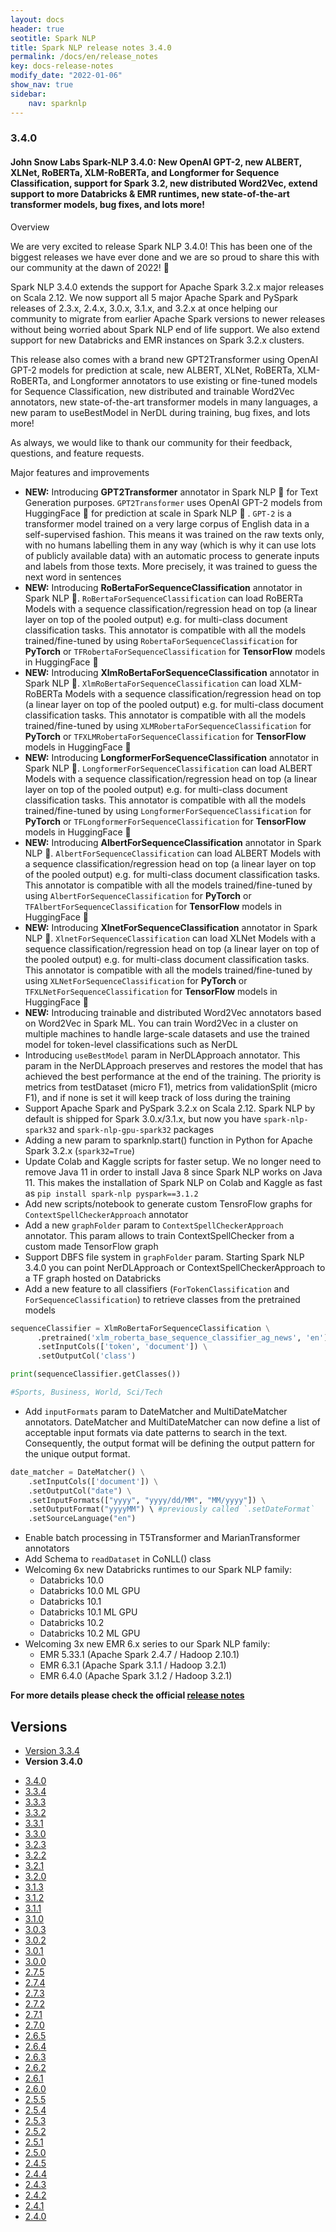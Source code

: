 ```yaml
---
layout: docs
header: true
seotitle: Spark NLP
title: Spark NLP release notes 3.4.0
permalink: /docs/en/release_notes
key: docs-release-notes
modify_date: "2022-01-06"
show_nav: true
sidebar:
    nav: sparknlp
---
```


### 3.4.0

#### John Snow Labs Spark-NLP 3.4.0: New OpenAI GPT-2, new ALBERT, XLNet, RoBERTa, XLM-RoBERTa, and Longformer for Sequence Classification, support for Spark 3.2, new distributed Word2Vec, extend support to more Databricks & EMR runtimes, new state-of-the-art transformer models, bug fixes, and lots more!

Overview

We are very excited to release Spark NLP 3.4.0! This has been one of the biggest releases we have ever done and we are so proud to share this with our community at the dawn of 2022! 🎉

Spark NLP 3.4.0 extends the support for Apache Spark 3.2.x major releases on Scala 2.12. We now support all 5 major Apache Spark and PySpark releases of 2.3.x, 2.4.x, 3.0.x, 3.1.x, and 3.2.x at once helping our community to migrate from earlier Apache Spark versions to newer releases without being worried about Spark NLP end of life support. We also extend support for new Databricks and EMR instances on Spark 3.2.x clusters.

This release also comes with a brand new GPT2Transformer using OpenAI GPT-2 models for prediction at scale,  new ALBERT, XLNet, RoBERTa, XLM-RoBERTa, and Longformer annotators to use existing or fine-tuned models for Sequence Classification, new distributed and trainable Word2Vec annotators, new state-of-the-art transformer models in many languages, a new param to useBestModel in NerDL during training, bug fixes, and lots more!

As always, we would like to thank our community for their feedback, questions, and feature requests.

Major features and improvements

* **NEW:** Introducing **GPT2Transformer** annotator in Spark NLP 🚀  for Text Generation purposes. `GPT2Transformer` uses OpenAI GPT-2 models from HuggingFace 🤗  for prediction at scale in Spark NLP 🚀 . `GPT-2` is a transformer model trained on a very large corpus of English data in a self-supervised fashion. This means it was trained on the raw texts only, with no humans labelling them in any way (which is why it can use lots of publicly available data) with an automatic process to generate inputs and labels from those texts. More precisely, it was trained to guess the next word in sentences
* **NEW:** Introducing **RoBertaForSequenceClassification** annotator in Spark NLP 🚀. `RoBertaForSequenceClassification` can load RoBERTa Models with a sequence classification/regression head on top (a linear layer on top of the pooled output) e.g. for multi-class document classification tasks. This annotator is compatible with all the models trained/fine-tuned by using `RobertaForSequenceClassification` for **PyTorch** or `TFRobertaForSequenceClassification` for **TensorFlow** models in HuggingFace 🤗
* **NEW:** Introducing **XlmRoBertaForSequenceClassification** annotator in Spark NLP 🚀. `XlmRoBertaForSequenceClassification` can load XLM-RoBERTa Models with a sequence classification/regression head on top (a linear layer on top of the pooled output) e.g. for multi-class document classification tasks. This annotator is compatible with all the models trained/fine-tuned by using `XLMRobertaForSequenceClassification` for **PyTorch** or `TFXLMRobertaForSequenceClassification` for **TensorFlow** models in HuggingFace 🤗
* **NEW:** Introducing **LongformerForSequenceClassification** annotator in Spark NLP 🚀. `LongformerForSequenceClassification` can load ALBERT Models with a sequence classification/regression head on top (a linear layer on top of the pooled output) e.g. for multi-class document classification tasks. This annotator is compatible with all the models trained/fine-tuned by using `LongformerForSequenceClassification` for **PyTorch** or `TFLongformerForSequenceClassification` for **TensorFlow** models in HuggingFace 🤗
* **NEW:** Introducing **AlbertForSequenceClassification** annotator in Spark NLP 🚀. `AlbertForSequenceClassification` can load ALBERT Models with a sequence classification/regression head on top (a linear layer on top of the pooled output) e.g. for multi-class document classification tasks. This annotator is compatible with all the models trained/fine-tuned by using `AlbertForSequenceClassification` for **PyTorch** or `TFAlbertForSequenceClassification` for **TensorFlow** models in HuggingFace 🤗
* **NEW:** Introducing **XlnetForSequenceClassification** annotator in Spark NLP 🚀. `XlnetForSequenceClassification` can load XLNet Models with a sequence classification/regression head on top (a linear layer on top of the pooled output) e.g. for multi-class document classification tasks. This annotator is compatible with all the models trained/fine-tuned by using `XLNetForSequenceClassification` for **PyTorch** or `TFXLNetForSequenceClassification` for **TensorFlow** models in HuggingFace 🤗
* **NEW:** Introducing trainable and distributed Word2Vec annotators based on Word2Vec in Spark ML. You can train Word2Vec in a cluster on multiple machines to handle large-scale datasets and use the trained model for token-level classifications such as NerDL
* Introducing `useBestModel` param in NerDLApproach annotator. This param in the NerDLApproach preserves and restores the model that has achieved the best performance at the end of the training. The priority is metrics from testDataset (micro F1), metrics from validationSplit (micro F1), and if none is set it will keep track of loss during the training
* Support Apache Spark and PySpark 3.2.x on Scala 2.12. Spark NLP by default is shipped for Spark 3.0.x/3.1.x, but now you have `spark-nlp-spark32` and `spark-nlp-gpu-spark32` packages
* Adding a new param to sparknlp.start() function in Python for Apache Spark 3.2.x (`spark32=True`)
* Update Colab and Kaggle scripts for faster setup. We no longer need to remove Java 11 in order to install Java 8 since Spark NLP works on Java 11. This makes the installation of Spark NLP on Colab and Kaggle as fast as `pip install spark-nlp pyspark==3.1.2`
* Add new scripts/notebook to generate custom TensroFlow graphs for `ContextSpellCheckerApproach` annotator
* Add a new `graphFolder` param to `ContextSpellCheckerApproach` annotator. This param allows to train ContextSpellChecker from a custom made TensorFlow graph
* Support DBFS file system in `graphFolder` param. Starting Spark NLP 3.4.0 you can point NerDLApproach or ContextSpellCheckerApproach to a TF graph hosted on Databricks
* Add a new feature to all classifiers (`ForTokenClassification` and `ForSequenceClassification`) to retrieve classes from the pretrained models
```python
sequenceClassifier = XlmRoBertaForSequenceClassification \
      .pretrained('xlm_roberta_base_sequence_classifier_ag_news', 'en') \
      .setInputCols(['token', 'document']) \
      .setOutputCol('class')

print(sequenceClassifier.getClasses())

#Sports, Business, World, Sci/Tech
```

* Add `inputFormats` param to DateMatcher and MultiDateMatcher annotators. DateMatcher and MultiDateMatcher can now define a list of acceptable input formats via date patterns to search in the text. Consequently, the output format will be defining the output pattern for the unique output format.

```python
date_matcher = DateMatcher() \
    .setInputCols(['document']) \
    .setOutputCol("date") \
    .setInputFormats(["yyyy", "yyyy/dd/MM", "MM/yyyy"]) \
    .setOutputFormat("yyyyMM") \ #previously called `.setDateFormat`
    .setSourceLanguage("en")

```
* Enable batch processing in T5Transformer and MarianTransformer annotators
* Add Schema to `readDataset` in CoNLL() class
* Welcoming 6x new Databricks runtimes to our Spark NLP family:
  * Databricks 10.0
  * Databricks 10.0 ML GPU
  * Databricks 10.1
  * Databricks 10.1 ML GPU
  * Databricks 10.2
  * Databricks 10.2 ML GPU
* Welcoming 3x new EMR 6.x series to our Spark NLP family:
  * EMR 5.33.1 (Apache Spark 2.4.7 / Hadoop 2.10.1)
  * EMR 6.3.1 (Apache Spark 3.1.1 / Hadoop 3.2.1)
  * EMR 6.4.0 (Apache Spark 3.1.2 / Hadoop 3.2.1)

**For more details please check the official [release notes](https://github.com/JohnSnowLabs/spark-nlp/releases/tag/3.4.0)**

<div class="prev_ver h3-box" markdown="1">

## Versions

</div>

<ul class="pagination">
    <li>
        <a href="spark_nlp_versions/release_notes_3_3_4">Version 3.3.4</a>
    </li>
    <li>
        <strong>Version 3.4.0</strong>
    </li>
</ul>

<ul class="pagination pagination_big">
  <li class="active"><a href="spark_nlp_versions/release_notes_3_4_0">3.4.0</a></li>
  <li><a href="spark_nlp_versions/release_notes_3_3_4">3.3.4</a></li>
  <li><a href="spark_nlp_versions/release_notes_3_3_3">3.3.3</a></li>
  <li><a href="spark_nlp_versions/release_notes_3_3_2">3.3.2</a></li>
  <li><a href="spark_nlp_versions/release_notes_3_3_1">3.3.1</a></li>
  <li><a href="spark_nlp_versions/release_notes_3_3_0">3.3.0</a></li>
  <li><a href="spark_nlp_versions/release_notes_3_2_3">3.2.3</a></li>
  <li><a href="spark_nlp_versions/release_notes_3_2_2">3.2.2</a></li>
  <li><a href="spark_nlp_versions/release_notes_3_2_1">3.2.1</a></li>
  <li><a href="spark_nlp_versions/release_notes_3_2_0">3.2.0</a></li>
  <li><a href="spark_nlp_versions/release_notes_3_1_3">3.1.3</a></li>
  <li><a href="spark_nlp_versions/release_notes_3_1_2">3.1.2</a></li>
  <li><a href="spark_nlp_versions/release_notes_3_1_1">3.1.1</a></li>
  <li><a href="spark_nlp_versions/release_notes_3_1_0">3.1.0</a></li>
  <li><a href="spark_nlp_versions/release_notes_3_0_3">3.0.3</a></li>
  <li><a href="spark_nlp_versions/release_notes_3_0_2">3.0.2</a></li>
  <li><a href="spark_nlp_versions/release_notes_3_0_1">3.0.1</a></li>
  <li><a href="spark_nlp_versions/release_notes_3_0_0">3.0.0</a></li>
  <li><a href="spark_nlp_versions/release_notes_2_7_5">2.7.5</a></li>
  <li><a href="spark_nlp_versions/release_notes_2_7_4">2.7.4</a></li>
  <li><a href="spark_nlp_versions/release_notes_2_7_3">2.7.3</a></li>
  <li><a href="spark_nlp_versions/release_notes_2_7_2">2.7.2</a></li>
  <li><a href="spark_nlp_versions/release_notes_2_7_1">2.7.1</a></li>
  <li><a href="spark_nlp_versions/release_notes_2_7_0">2.7.0</a></li>
  <li><a href="spark_nlp_versions/release_notes_2_6_5">2.6.5</a></li>
  <li><a href="spark_nlp_versions/release_notes_2_6_4">2.6.4</a></li>
  <li><a href="spark_nlp_versions/release_notes_2_6_3">2.6.3</a></li>
  <li><a href="spark_nlp_versions/release_notes_2_6_2">2.6.2</a></li>
  <li><a href="spark_nlp_versions/release_notes_2_6_1">2.6.1</a></li>
  <li><a href="spark_nlp_versions/release_notes_2_6_0">2.6.0</a></li>
  <li><a href="spark_nlp_versions/release_notes_2_5_5">2.5.5</a></li>
  <li><a href="spark_nlp_versions/release_notes_2_5_4">2.5.4</a></li>
  <li><a href="spark_nlp_versions/release_notes_2_5_3">2.5.3</a></li>
  <li><a href="spark_nlp_versions/release_notes_2_5_2">2.5.2</a></li>
  <li><a href="spark_nlp_versions/release_notes_2_5_1">2.5.1</a></li>
  <li><a href="spark_nlp_versions/release_notes_2_5_0">2.5.0</a></li>
  <li><a href="spark_nlp_versions/release_notes_2_4_5">2.4.5</a></li>
  <li><a href="spark_nlp_versions/release_notes_2_4_4">2.4.4</a></li>
  <li><a href="spark_nlp_versions/release_notes_2_4_3">2.4.3</a></li>
  <li><a href="spark_nlp_versions/release_notes_2_4_2">2.4.2</a></li>
  <li><a href="spark_nlp_versions/release_notes_2_4_1">2.4.1</a></li>
  <li><a href="spark_nlp_versions/release_notes_2_4_0">2.4.0</a></li>
</ul>